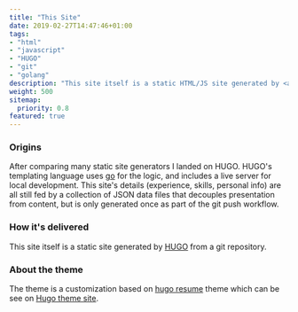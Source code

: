 ```yaml
---
title: "This Site"
date: 2019-02-27T14:47:46+01:00
tags:
- "html"
- "javascript"
- "HUGO"
- "git"
- "golang"
description: "This site itself is a static HTML/JS site generated by <a href=\"https://gohugo.io/\">HUGO</a> from a gitrepository."
weight: 500
sitemap:
  priority: 0.8
featured: true
---
```


### Origins

After comparing many static site generators I landed on HUGO. HUGO's templating language uses <a href="https://golang.org">go</a> for the logic, and includes a live server for local development. This site's details (experience, skills, personal info) are all still fed by a collection of JSON data files that decouples presentation from content, but is only generated once as part of the git push workflow.

### How it's delivered
This site itself is a static site generated by <a href="https://gohugo.io/">HUGO</a> from a git repository.

### About the theme
The theme is a customization based on [hugo resume](https://github.com/eddiewebb/hugo-resume) theme which can be see on [Hugo theme site](https://themes.gohugo.io/hugo-resume/).